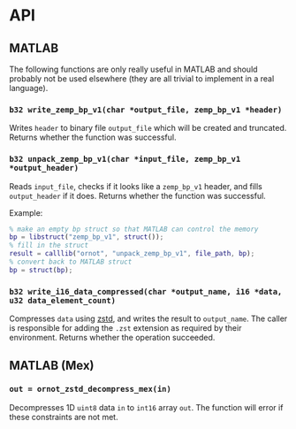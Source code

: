 # API

## MATLAB

The following functions are only really useful in MATLAB and
should probably not be used elsewhere (they are all trivial to
implement in a real language).

### `b32 write_zemp_bp_v1(char *output_file, zemp_bp_v1 *header)`

Writes `header` to binary file `output_file` which will be created
and truncated. Returns whether the function was successful.

### `b32 unpack_zemp_bp_v1(char *input_file, zemp_bp_v1 *output_header)`

Reads `input_file`, checks if it looks like a `zemp_bp_v1` header,
and fills `output_header` if it does. Returns whether the function
was successful.

Example:
```matlab
% make an empty bp struct so that MATLAB can control the memory
bp = libstruct("zemp_bp_v1", struct());
% fill in the struct
result = calllib("ornot", "unpack_zemp_bp_v1", file_path, bp);
% convert back to MATLAB struct
bp = struct(bp);
```

### `b32 write_i16_data_compressed(char *output_name, i16 *data, u32 data_element_count)`

Compresses `data` using [zstd][], and writes the result to
`output_name`. The caller is responsible for adding the `.zst`
extension as required by their environment. Returns whether the
operation succeeded.

## MATLAB (Mex)

### `out = ornot_zstd_decompress_mex(in)`

Decompresses 1D `uint8` data `in` to `int16` array `out`. The
function will error if these constraints are not met.

[zstd]: https://facebook.github.io/zstd/
